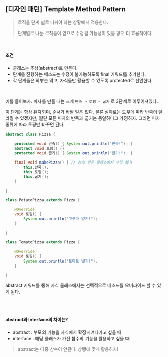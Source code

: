 ## [디자인 패턴] Template Method Pattern

> 로직을 단계 별로 나눠야 하는 상황에서 적용한다.
>
> 단계별로 나눈 로직들이 앞으로 수정될 가능성이 있을 경우 더 효율적이다.

<br>

#### 조건

- 클래스는 추상(abstract)로 만든다.
- 단계를 진행하는 메소드는 수정이 불가능하도록 final 키워드를 추가한다.
- 각 단계들은 외부는 막고, 자식들만 활용할 수 있도록 protected로 선언한다.

<br>

예를 들어보자. 피자를 만들 때는 크게 `반죽 → 토핑 → 굽기` 로 3단계로 이루어져있다.

이 단계는 항상 유지되며, 순서가 바뀔 일은 없다. 물론 실제로는 도우에 따라 반죽이 달라질 수 있겠지만, 일단 모든 피자의 반죽과 굽기는 동일하다고 가정하자. 그러면 피자 종류에 따라 토핑만 바꾸면 된다.

```java
abstract class Pizza {
    
    protected void 반죽() { System.out.println("반죽!"); }
    abstract void 토핑() {}
    protected void 굽기() { System.out.println("굽기!"); }
    
    final void makePizza() { // 상속 받은 클래스에서 수정 불가
        this.반죽();
        this.토핑();
        this.굽기();
    }
    
}
```

```java
class PotatoPizza extends Pizza {
    
    @Override
    void 토핑() {
        System.out.println("고구마 넣기!");
    }
    
}

class TomatoPizza extends Pizza {
    
    @Override
    void 토핑() {
        System.out.println("토마토 넣기!");
    }
    
}
```

abstract 키워드를 통해 자식 클래스에서는 선택적으로 메소드를 오버라이드 할 수 있게 된다.

<br>

<br>

#### abstract와 Interface의 차이는?

- abstract : 부모의 기능을 자식에서 확장시켜나가고 싶을 때
- interface : 해당 클래스가 가진 함수의 기능을 활용하고 싶을 때

> abstract는 다중 상속이 안된다. 상황에 맞게 활용하자!



